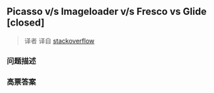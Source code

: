 ## Picasso v/s Imageloader v/s Fresco vs Glide [closed]

> 译者 译自 [stackoverflow](http://stackoverflow.com/questions/29363321/picasso-v-s-imageloader-v-s-fresco-vs-glide) 

### 问题描述 

### 高票答案 


